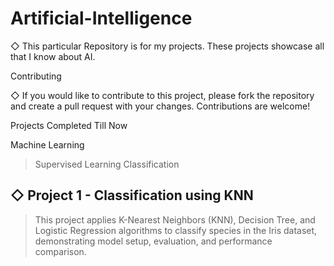 # Artificial-Intelligence

◇ This particular Repository is for my projects. These projects showcase all that I know about AI.

Contributing

◇ If you would like to contribute to this project, please fork the repository and create a pull request with your changes. Contributions are welcome!

Projects Completed Till Now

Machine Learning 
> Supervised Learning
> Classification

◇ Project 1 - Classification using KNN 
-
> This project applies K-Nearest Neighbors (KNN), Decision Tree, and Logistic Regression algorithms to classify species in the Iris dataset, demonstrating model setup, evaluation, and performance comparison.

